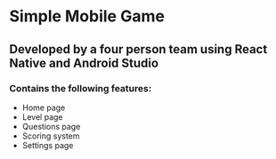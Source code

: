 # Simple Mobile Game

## Developed by a four person team using React Native and Android Studio

### Contains the following features:
+ Home page
+ Level page
+ Questions page
+ Scoring system
+ Settings page
